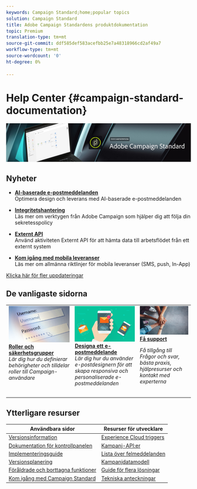 ```yaml
---
keywords: Campaign Standard;home;popular topics
solution: Campaign Standard
title: Adobe Campaign Standardens produktdokumentation
topic: Premium
translation-type: tm+mt
source-git-commit: ddf585def583acefbb25e7a48318966cd2af49a7
workflow-type: tm+mt
source-wordcount: '0'
ht-degree: 0%

---
```



# Help Center {#campaign-standard-documentation}

![](start/using/assets/do-not-localize/banner_acs_doc.jpg)

## Nyheter

* **[AI-baserade e-postmeddelanden](sending/using/predictive.md)**<br/>Optimera design och leverans med AI-baserade e-postmeddelanden

* **[Integritetshantering](https://helpx.adobe.com/campaign/kb/campaign-privacy.html)**<br/> Läs mer om verktygen från Adobe Campaign som hjälper dig att följa din sekretesspolicy

* **[Externt API](automating/using/external-api.md)**<br/>Använd aktiviteten Externt API för att hämta data till arbetsflödet från ett externt system

* **[Kom igång med mobila leveranser](https://helpx.adobe.com/campaign/kb/acs-mobile.html)**<br/> Läs mer om allmänna riktlinjer för mobila leveranser (SMS, push, In-App)

[Klicka här för fler uppdateringar](rn/using/documentation-updates.md)

## De vanligaste sidorna

<table>
<tr>
  <td valign="top">
    <a href="administration/using/about-access-management.md">
      <img alt="Roller" src="start/using/assets/roles.png"/>
    </a>
    <div>
    <a href="administration/using/about-access-management.md"><strong>Roller och säkerhetsgrupper</strong></a>
    </div>
    <em>Lär dig hur du definierar behörigheter och tilldelar roller till Campaign-användare</em>
    <br>
  </td>
  <td valign="top">
    <a href="designing/using/designing-content-in-adobe-campaign.md">
      <img alt="Designer" src="start/using/assets/design.png" />
    </a>
    <div>
    <a href="designing/using/designing-content-in-adobe-campaign.md"><strong>Designa ett e-postmeddelande</strong></a>
    </div>
    <em>Lär dig hur du använder e-postdesignern för att skapa responsiva och personaliserade e-postmeddelanden</em>
    <br>
  </td>
  <td valign="top">
       <img alt="Support" src="start/using/assets/do-not-localize/help.jpeg" />
    <div><a href="https://helpx.adobe.com/campaign/kb/ac-support.html">
    <strong>Få support</strong></a>
    </div>
    <p><em>Få tillgång till Frågor och svar, bästa praxis, hjälpresurser och kontakt med experterna</em></p>
    <br>
  </td>
</tr>
</table>

## Ytterligare resurser

| Användbara sidor | Resurser för utvecklare |
|---|---|
| [Versionsinformation](rn/using/release-notes.md) | [Experience Cloud triggers](integrating/using/about-adobe-experience-cloud-triggers.md) |
| [Dokumentation för kontrollpanelen](https://docs.adobe.com/content/help/en/control-panel/using/control-panel-home.html) | [Kampanj-API:er](api/using/get-started-apis.md) |
| [Implementeringsguide](https://helpx.adobe.com/campaign/kb/campaign-standard-implementation-guide.html) | [Lista över felmeddelanden](https://docs.adobe.com/content/help/en/campaign-classic/technicalresources/error_messages/error_codes.html) |
| [Versionsplanering](rn/using/release-planning.md) | [Kampanjdatamodell](developing/using/datamodel-introduction.md) |
| [Föråldrade och borttagna funktioner](https://helpx.adobe.com/campaign/kb/acs-deprecated-and-removed-features.html) | [Guide för flera lösningar](integrating/using/get-started-campaign-integrations.md) |
| [Kom igång med Campaign Standard](start/using/about-campaign-standard.md) | [Tekniska anteckningar](https://helpx.adobe.com/campaign/kb/acs-article-list.html) |
